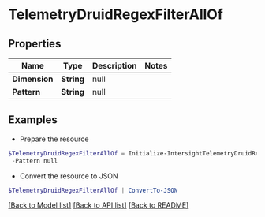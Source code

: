 # TelemetryDruidRegexFilterAllOf
## Properties

Name | Type | Description | Notes
------------ | ------------- | ------------- | -------------
**Dimension** | **String** | null | 
**Pattern** | **String** | null | 

## Examples

- Prepare the resource
```powershell
$TelemetryDruidRegexFilterAllOf = Initialize-IntersightTelemetryDruidRegexFilterAllOf  -Dimension null `
 -Pattern null
```

- Convert the resource to JSON
```powershell
$TelemetryDruidRegexFilterAllOf | ConvertTo-JSON
```

[[Back to Model list]](../README.md#documentation-for-models) [[Back to API list]](../README.md#documentation-for-api-endpoints) [[Back to README]](../README.md)

